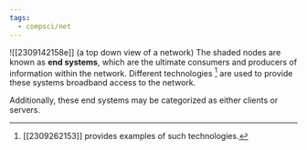 ```yaml
---
tags:
  - compsci/net
---
```

![[2309142158e]] (a top down view of a network)
The shaded nodes are known as **end systems**, which are the ultimate consumers and producers of information within the network. Different technologies [^1] are used to provide these systems broadband access to the network.

Additionally, these end systems may be categorized as either clients or servers.

[^1]: [[2309262153]] provides examples of such technologies.